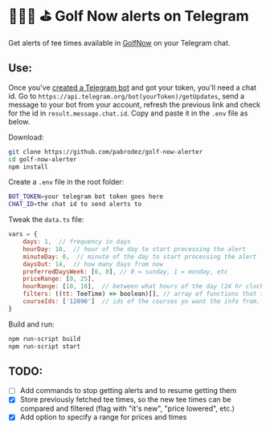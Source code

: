# 🏌🏽‍♀️ ⛳ Golf Now alerts on Telegram
Get alerts of tee times available in [GolfNow](https://www.golfnow.co.uk/) on your Telegram chat.

## Use:
Once you've [created a Telegram bot](https://core.telegram.org/bots#6-botfather) and got your token, you'll need a chat id.
Go to `https://api.telegram.org/bot(yourToken)/getUpdates`, send a message to your bot from your account, refresh the previous link and check for the id in
`result.message.chat.id`. Copy and paste it in the `.env` file as below.

Download:
```bash
git clone https://github.com/pabrodez/golf-now-alerter
cd golf-now-alerter
npm install
``` 
Create a `.env` file in the root folder:
```bash
BOT_TOKEN=your telegram bot token goes here
CHAT_ID=the chat id to send alerts to
```
Tweak the `data.ts` file:
```javascript
vars = {
    days: 1,  // frequency in days
    hourDay: 10,  // hour of the day to start processing the alert
    minuteDay: 0,  // minute of the day to start processing the alert
    daysOut: 14,  // how many days from now
    preferredDaysWeek: [6, 0], // 0 = sunday, 1 = monday, etc
    priceRange: [0, 25],
    hourRange: [10, 16],  // between what hours of the day (24 hr clock)
    filters: ((tt: TeeTime) => boolean)[], // array of functions that take a TeeTime and return true/false used to filter fetched teetimes (check the examples in vdata.ts file)
    courseIds: ['12090']  // ids of the courses yo want the info from. This is found in the URL of the golf course at GolfNow website
}
```
Build and run:
```bash
npm run-script build
npm run-script start
```

## TODO:
- [ ] Add commands to stop getting alerts and to resume getting them
- [X] Store previously fetched tee times, so the new tee times can be compared and filtered (flag with "it's new", "price lowered", etc.)
- [X] Add option to specify a range for prices and times